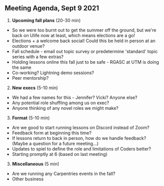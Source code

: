 ## Meeting Agenda, Sept 9 2021

1. **Upcoming fall plans** (20-30 min)
 * So we were too burnt out to get the summer off the ground, but we're back on Ulife now at least, which means elections are a go! 
 * Elections + a welcome back social! Could this be held in person at an outdoor venue? 
 * Fall schedule - email out topic survey or predetermine 'standard' topic series with a few extras? 
 * Holding lessons online this fall just to be safe - RGASC at UTM is doing the same
 * Co-working? Lightning demo sessions? 
 * Peer mentorship? 

2. **New execs** (5-10 min)
 * We had a few names for this - Jennifer? Vicki? Anyone else? 
 * Any potential role shuffling among us on exec? 
 * Anyone thinking of any novel roles we might make?

3. **Format** (5-10 min)
 * Are we good to start running lessons on Discord instead of Zoom? 
 * Feedback form at beginning this time? 
 * If lessons return to back in person, how do we handle feedback? (Maybe a question for a future meeting...)
 * Updates to spiel to define the role and limitations of Coders better? 
 * Starting promptly at 6 (based on last meeting)

3. **Miscellaneous** (5 min)
 * Are we running any Carpentries events in the fall? 
 * Other business

